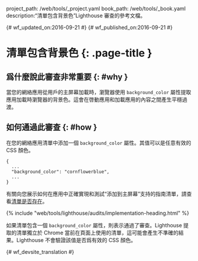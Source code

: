 project_path: /web/tools/_project.yaml
book_path: /web/tools/_book.yaml
description:“清單包含背景色”Lighthouse 審查的參考文檔。

{# wf_updated_on:2016-09-21 #}
{# wf_published_on:2016-09-21 #}

# 清單包含背景色 {: .page-title }

## 爲什麼說此審查非常重要 {: #why }

當您的網絡應用從用戶的主屏幕加載時，瀏覽器使用 `background_color` 屬性提取應用加載時瀏覽器的背景色。這會在啓動應用和加載應用的內容之間產生平穩過渡。


## 如何通過此審查 {: #how }

在您的網絡應用清單中添加一個 `background_color` 屬性。其值可以是任意有效的 CSS 顏色。


    {
      ...
      "background_color": "cornflowerblue",
      ...
    }

有關向您展示如何在應用中正確實現和測試“添加到主屏幕”支持的指南清單，請查看[清單是否存在](manifest-exists#how)。



{% include "web/tools/lighthouse/audits/implementation-heading.html" %}

如果清單包含一個 `background_color` 屬性，則表示通過了審查。Lighthouse 提取的清單獨立於 Chrome 當前在頁面上使用的清單，這可能會產生不準確的結果。Lighthouse 不會驗證該值是否爲有效的 CSS 顏色。



{# wf_devsite_translation #}
